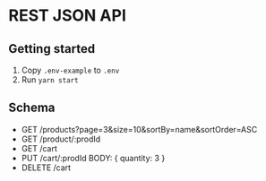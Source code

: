 # REST JSON API

## Getting started

1. Copy `.env-example` to `.env`
2. Run `yarn start`

## Schema

* GET /products?page=3&size=10&sortBy=name&sortOrder=ASC
* GET /product/:prodId
* GET /cart
* PUT /cart/:prodId BODY: { quantity: 3 }
* DELETE /cart
